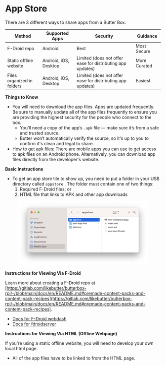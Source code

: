 # App Store

There are 3 different ways to share apps from a Butter Box.&#x20;

| Method                     | Supported Apps        | Security                                                   | Guidance     |
| -------------------------- | --------------------- | ---------------------------------------------------------- | ------------ |
| F-Droid repo               | Android               | Best                                                       | Most Secure  |
| Static offline website     | Android, iOS, Desktop | Limited (does not offer ease for distributing app updates) | More Curated |
| Files organized in folders | Android, iOS, Desktop | Limited (does not offer ease for distributing app updates) | Easiest      |

**Things to Know**

* You will need to download the app files. Apps are updated frequently. Be sure to manually update all of the app files frequently to ensure you are providing the highest security for the people who connect to the box.
  * You’ll need a copy of the app’s `.apk` file — make sure it’s from a safe and trusted source.
  * Butter won’t automatically verify the source, so it's up to you to confirm it's clean and legal to share.
* How to get apk files: There are mobile apps you can use to get access to apk files on an Android phone. Alternatively, you can download app files directly from the developer's website.



**Basic Instructions**

* To get an app store tile to show up, you need to put a folder in your USB directory called `appstore` . The folder must contain one of two things:&#x20;
  1. Required F-Droid files; or
  2. HTML file that links to APK and other app downloads&#x20;

<figure><img src="../.gitbook/assets/Screenshot 2025-08-16 at 9.48.26 PM.png" alt=""><figcaption></figcaption></figure>

**Instructions for Viewing Via F-Droid**

Learn more about creating a F-Droid repo at [https://gitlab.com/likebutter/butterbox-rpi/-/blob/main/docs/en/README.md#premade-content-packs-and-content-pack-recipes](https://gitlab.com/likebutter/butterbox-rpi/-/blob/main/docs/en/README.md#premade-content-packs-and-content-pack-recipes).

* [Docs for F-Droid webdash](https://gitlab.com/uniqx/fdroid-webdash)
* [Docs for fdroidserver](https://gitlab.com/fdroid/fdroidserver)



**Instructions for Viewing Via HTML (Offline Webpage)**

If you're using a static offline website, you will need to develop your own local html page.&#x20;

* All of the app files have to be linked to from the HTML page.&#x20;


